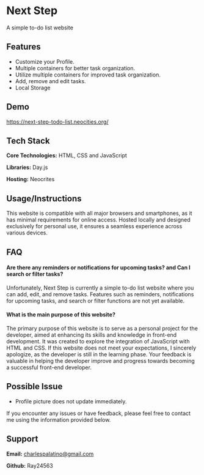 # Next Step

A simple to-do list website

## Features

- Customize your Profile.
- Multiple containers for better task organization.
- Utilize multiple containers for improved task organization.
- Add, remove and edit tasks.
- Local Storage


## Demo

https://next-step-todo-list.neocities.org/

## Tech Stack

**Core Technologies:** HTML, CSS and JavaScript

**Libraries:** Day.js

**Hosting:** Neocrites


## Usage/Instructions

This website is compatible with all major browsers and smartphones, as it has minimal requirements for online access. Hosted locally and designed exclusively for personal use, it ensures a seamless experience across various devices.


## FAQ

#### Are there any reminders or notifications for upcoming tasks? and Can I search or filter tasks?

Unfortunately, Next Step is currently a simple to-do list website where you can add, edit, and remove tasks. Features such as reminders, notifications for upcoming tasks, and search or filter functions are not yet available.



#### What is the main purpose of this website?

The primary purpose of this website is to serve as a personal project for the developer, aimed at enhancing its skills and knowledge in front-end development. It was created to explore the integration of JavaScript with HTML and CSS. If this website does not meet your expectations, I sincerely apologize, as the developer is still in the learning phase. Your feedback is valuable in helping the developer improve and progress towards becoming a successful front-end developer.


## Possible Issue

- Profile picture does not update immediately.


If you encounter any issues or have feedback, please feel free to contact me using the information provided below.
## Support

**Email:** charlespalatino@gmail.com

**Github:** Ray24563

